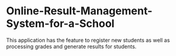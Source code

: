 # Online-Result-Management-System-for-a-School
This application has the feature to register new students as well as processing grades and generate results for students.

